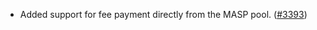 - Added support for fee payment directly from the MASP pool.
  ([\#3393](https://github.com/anoma/namada/pull/3393))